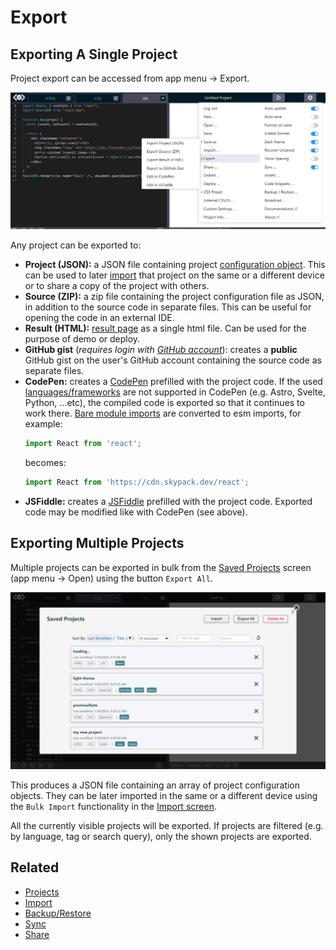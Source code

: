 # Export

## Exporting A Single Project

Project export can be accessed from app menu → Export.

![LiveCodes Export](../../static/img/screenshots/export.jpg)

Any project can be exported to:

- **Project (JSON):** a JSON file containing project [configuration object](../configuration/configuration-object.md). This can be used to later [import](./import.md#import-exported-livecodes-projects) that project on the same or a different device or to share a copy of the project with others.
- **Source (ZIP):** a zip file containing the project configuration file as JSON, in addition to the source code in separate files. This can be useful for opening the code in an external IDE.
- **Result (HTML):** [result page](./result.md) as a single html file. Can be used for the purpose of demo or deploy.
- **GitHub gist** (_requires login with [GitHub account](./github-integration.md)_): creates a **public** GitHub gist on the user's GitHub account containing the source code as separate files.
- **CodePen:** creates a [CodePen](https://codepen.io/) prefilled with the project code. If the used [languages/frameworks](./../languages/index.md) are not supported in CodePen (e.g. Astro, Svelte, Python, ...etc), the compiled code is exported so that it continues to work there. [Bare module imports](./module-resolution.md) are converted to esm imports, for example:
  ```js
  import React from 'react';
  ```
  becomes:
  ```js
  import React from 'https://cdn.skypack.dev/react';
  ```
- **JSFiddle:** creates a [JSFiddle](https://jsfiddle.net/) prefilled with the project code. Exported code may be modified like with CodePen (see above).

## Exporting Multiple Projects

Multiple projects can be exported in bulk from the [Saved Projects](./projects.md) screen (app menu → Open) using the button `Export All`.

![saved projects](../../static/img/screenshots/saved-projects.png)

This produces a JSON file containing an array of project configuration objects. They can be later imported in the same or a different device using the `Bulk Import` functionality in the [Import screen](./import.md#import-exported-livecodes-projects).

All the currently visible projects will be exported. If projects are filtered (e.g. by language, tag or search query), only the shown projects are exported.

## Related

- [Projects](./projects.md)
- [Import](./import.md)
- [Backup/Restore](./backup-restore.md)
- [Sync](./sync.md)
- [Share](./share.md)
